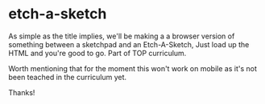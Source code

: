 # etch-a-sketch

As simple as the title implies, we'll be making a a browser version of something between a sketchpad and an Etch-A-Sketch, Just load up the HTML and you're good to go. Part of TOP curriculum.

Worth mentioning that for the moment this won't work on mobile as it's not been teached in the curriculum yet.

Thanks!
